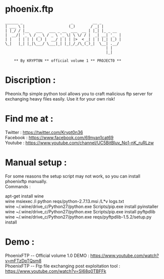# phoenix.ftp

    ______ _                      _         __ _
    | ___ \ |                    (_)       / _| |
    | |_/ / |__   ___   ___ _ __  ___  __ | |_| |_ _ __
    |  __/| '_ \ / _ \ / _ \ '_ \| \ \/ / |  _| __| '_  |
    | |   | | | | (_) |  __/ | | | |>  < _| | | |_| |_) |
    \_|   |_| |_|\___/ \___|_| |_|_/_/\_(_)_|  \__| .__/
                                                  | |
                                                  |_|

        ** By KRYPT0N ** official volume 1 ** PROJECT0 ** 
  
  
 # Discription :
 Pheonix.ftp simple python tool allows you to craft malicious ftp server for exchanging heavy files easily.
 Use it for your own risk! 
 
# Find me at :
 Twitter : https://twitter.com/Krypt0n36 <br />
Facebook : https://www.facebook.com/69nyan1cat69<br />
Youtube  : https://www.youtube.com/channel/UC5BjtBluv_No1-nK_ruRLzw<br />

# Manual setup : 
For some reasons the setup script may not work, so you can install phoenixftp manually. <br />
Commands : <br />

apt-get install wine<br />
wine msiexec /i python reqs/python-2.7.13.msi /L*v logs.txt<br />
wine ~/.wine/drive_c/Python27/python.exe Scripts/pip.exe install pyinstaller<br />
wine ~/.wine/drive_c/Python27/python.exe Scripts/pip.exe install pyftpdlib<br />
wine ~/.wine/drive_c/Python27/python.exe reqs/pyftpdlib-1.5.2/setup.py install<br />

# Demo : 
PhoenixFTP -- Official volume 1.0 DEMO : https://www.youtube.com/watch?v=mFTzDpTQsm8 <br />
PhoenixFTP -- Ftp file exchanging post exploitation tool : https://www.youtube.com/watch?v=SI68q0TBFFk <br />
